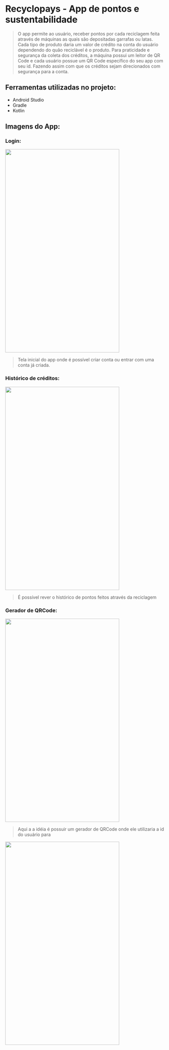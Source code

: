 # Recyclopays - App de pontos e sustentabilidade

> O app permite ao usuário, receber pontos por cada reciclagem feita através de máquinas as quais são depositadas garrafas ou latas. Cada tipo de produto daria um valor de crédito na conta do usuário dependendo do quão reciclável é o produto. Para praticidade e segurança da coleta dos créditos, a máquina possui um leitor de QR Code e cada usuário possue um QR Code específico do seu app com seu id. Fazendo assim com que os créditos sejam direcionados com segurança para a conta.

## Ferramentas utilizadas no projeto:
- Android Studio
- Gradle
- Kotlin

## Imagens do App:
<div class='icon'>
  
  ### Login:
  <img src="https://github.com/pedrokli/Recyclopays/assets/109765945/1fcdcca8-bb95-4999-8f08-c9ebd4ee5277" width="360" height="640"/>
  
  > Tela inicial do app onde é possível criar conta ou entrar com uma conta já criada.
  
  ### Histórico de créditos:
  
  <img src="https://github.com/pedrokli/Recyclopays/assets/109765945/e02de3ab-6592-45e6-9797-49fcbc085471" width="360" height="640"/>
  
  > É possível rever o histórico de pontos feitos através da reciclagem

  ### Gerador de QRCode:
  
  <img src="https://github.com/pedrokli/Recyclopays/assets/109765945/d11714ab-b48e-4bad-9561-a9f3c4cef475" width="360" height="640"/>

  > Aqui a a idéia é possuir um gerador de QRCode onde ele utilizaria a id do usuário para 
  
  <img src="https://github.com/pedrokli/Recyclopays/assets/109765945/43cf7fea-5ba8-4710-8337-bbdbcc34380d" width="360" height="640"/>
</div>
